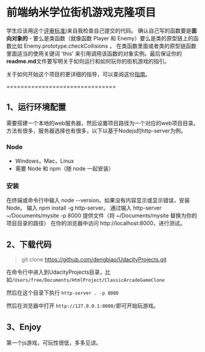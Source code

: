 
前端纳米学位街机游戏克隆项目
===============================

学生应该用这个[评审标准](https://review.udacity.com/#!/rubrics/499/view))来自我检查自己提交的代码。 确认自己写的函数要是**面向对象的** -  要么是类函数（就像函数 Player 和 Enemy）要么是类的原型链上的函数比如 Enemy.prototype.checkCollisions ， 在类函数里面或者类的原型链函数里面适当的使用关键词 'this' 来引用调用该函数的对象实例。最后保证你的**readme.md**文件要写明关于如何运行和如何玩你的街机游戏的指引。

关于如何开始这个项目的更详细的指导，可以查阅这份[指南](https://gdgdocs.org/document/d/1v01aScPjSWCCWQLIpFqvg3-vXLH2e8_SZQKC8jNO0Dc/pub?embedded=true)。


===============================

## 1、运行环境配置
需要搭建一个本地的web服务器，然后设置项目路径为一个对应的web项目目录。
方法有很多，服务器选择也有很多，以下以基于Nodejs的http-server为例。

### Node
- Windows，Mac，Linux
- 需要 Node 和 npm（随 node 一起安装）

### 安装
在终端或命令行中输入 node --version。如果没有内容显示或显示错误，安装 Node。
输入 npm install -g http-server。
通过输入 http-server ~/Documents/mysite -p 8000 提供文件（将 ~/Documents/mysite 替换为你的项目目录的路径）
在你的浏览器中访问 http://localhost:8000，进行测试。

## 2、下载代码
>git clone https://github.com/dengbiao/UdacityProjects.git

在命令行中进入到UdacityProjects目录，比如`/Users/free/Documents/HtmlProject/ClassicArcadeGameClone`

然后在这个目录下执行 `http-server . -p 8080`

然后在浏览器中打开 `http://127.0.0.1:8080/`即可开始玩游戏。

## 3、Enjoy
第一个js游戏，可玩性很低，多多见谅。